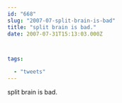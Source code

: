 ```yaml
---
id: "668"
slug: "2007-07-split-brain-is-bad"
title: "split brain is bad."
date: 2007-07-31T15:13:03.000Z



tags:

  - "tweets"
---
```

<div class="sqs-html-content">
  <p>split brain is bad.</p>
</div>
